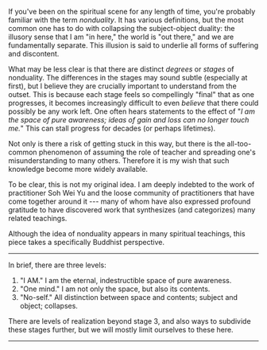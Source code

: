 
If you've been on the spiritual scene for any length of time, you're probably familiar with the term _nonduality_. It has various definitions, but the most common one has to do with collapsing the subject-object duality: the illusory sense that I am "in here," the world is "out there," and we are fundamentally separate. This illusion is said to underlie all forms of suffering and discontent.

What may be less clear is that there are distinct _degrees_ or _stages_ of nonduality. The differences in the stages may sound subtle (especially at first), but I believe they are crucially important to understand from the outset. This is because each stage feels so compellingly "final" that as one progresses, it becomes increasingly difficult to even _believe_ that there could possibly be any work left. One often hears statements to the effect of "_I am the space of pure awareness; ideas of gain and loss can no longer touch me._" This can stall progress for decades (or perhaps lifetimes).

Not only is there a risk of getting stuck in this way, but there is the all-too-common phenomenon of assuming the role of teacher and spreading one's misunderstanding to many others. Therefore it is my wish that such knowledge become more widely available.

To be clear, this is not my original idea. I am deeply indebted to the work of practitioner Soh Wei Yu and the loose community of practitioners that have come together around it --- many of whom have also expressed profound gratitude to have discovered work that synthesizes (and categorizes) many related teachings.

Although the idea of nonduality appears in many spiritual teachings, this piece takes a specifically Buddhist perspective.

---

In brief, there are three levels:

1. "I AM." I am the eternal, indestructible space of pure awareness.
2. "One mind." I am not only the space, but also its contents.
3. "No-self." All distinction between space and contents; subject and object; collapses.

There are levels of realization beyond stage 3, and also ways to subdivide these stages further, but we will mostly limit ourselves to these here.

----





